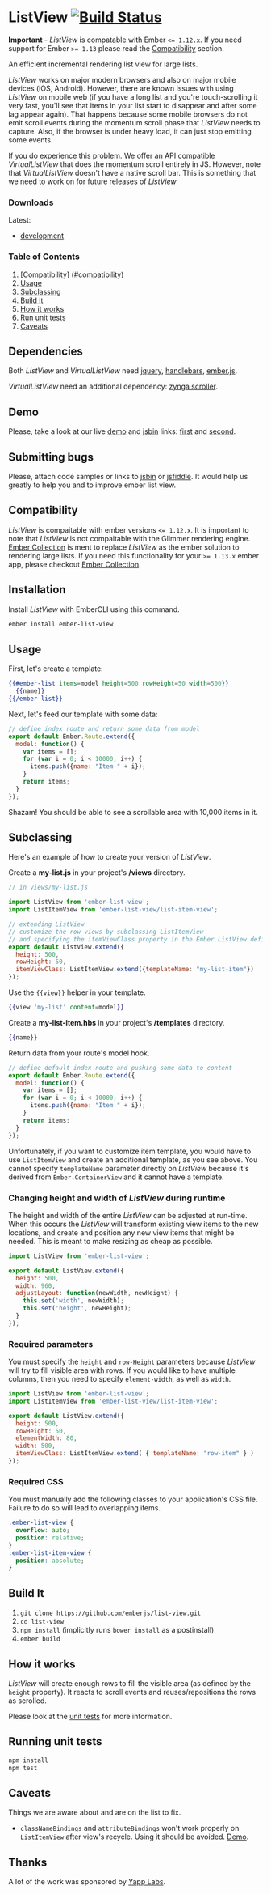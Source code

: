 # ListView [![Build Status](https://secure.travis-ci.org/emberjs/list-view.png?branch=master)](http://travis-ci.org/emberjs/list-view)

**Important** - *ListView* is compatable with Ember `<= 1.12.x`. If you need support for Ember `>= 1.13` please read the [Compatibility](#compatibility) section.

An efficient incremental rendering list view for large lists.

*ListView* works on major modern browsers and also on major mobile devices (iOS, Android). However, there are known issues with using *ListView* on mobile web (if you have a long list and you're touch-scrolling it very fast, you'll see that items in your list start to disappear and after some lag appear again). That happens because some mobile browsers do not emit scroll events during the momentum scroll phase that *ListView* needs to capture. Also, if the browser is under heavy load, it can just stop emitting some events.

If you do experience this problem. We offer an API compatible *VirtualListView* that does the momentum scroll entirely in JS. However, note that *VirtualListView* doesn't have a native scroll bar. This is something that we need to work on for future releases of *ListView*

### Downloads

Latest:
* [development](https://rawgit.com/rondale-sc/list-view-dist/canary/list-view.js)

### Table of Contents

1. [Compatibility] (#compatibility)
1. [Usage](#usage)
1. [Subclassing](#subclassing)
1. [Build it](#build-it)
1. [How it works](#how-it-works)
1. [Run unit tests](#running-unit-tests)
1. [Caveats](#caveats)

## Dependencies

Both *ListView* and *VirtualListView* need [jquery](http://jquery.com/),
[handlebars](http://handlebarsjs.com), [ember.js](http://emberjs.com).

*VirtualListView* need an additional dependency: [zynga scroller](https://github.com/zynga/scroller).

## Demo

Please, take a look at our live [demo](http://emberjs.com/list-view) and [jsbin](http://emberjs.jsbin.com/) links:
[first](http://emberjs.jsbin.com/betiyuna/1) and [second](http://emberjs.jsbin.com/fuqob/1).

## Submitting bugs

Please, attach code samples or links to [jsbin](http://emberjs.jsbin.com/) or [jsfiddle](http://jsfiddle.net/).
It would help us greatly to help you and to improve ember list view.

## Compatibility

*ListView* is compaitable with ember versions `<= 1.12.x`. It is important to note that *ListView* is not compaitable with the Glimmer rendering engine. [Ember Collection](https://github.com/emberjs/ember-collection) is ment to replace *ListView* as the ember solution to rendering large lists. If you need this functionality for your `>= 1.13.x` ember app, please checkout [Ember Collection](https://github.com/emberjs/ember-collection).

## Installation

Install *ListView* with EmberCLI using this command.

```bash
ember install ember-list-view
```

## Usage

First, let's create a template:
```handlebars
{{#ember-list items=model height=500 rowHeight=50 width=500}}
  {{name}}
{{/ember-list}}
```

Next, let's feed our template with some data:
``` javascript
// define index route and return some data from model
export default Ember.Route.extend({
  model: function() {
    var items = [];
    for (var i = 0; i < 10000; i++) {
      items.push({name: "Item " + i});
    }
    return items;
  }
});
```

Shazam! You should be able to see a scrollable area with 10,000 items in it.

## Subclassing

Here's an example of how to create your version of *ListView*.

Create a **my-list.js** in your project's **/views** directory.

```javascript
// in views/my-list.js

import ListView from 'ember-list-view';
import ListItemView from 'ember-list-view/list-item-view';

// extending ListView
// customize the row views by subclassing ListItemView
// and specifying the itemViewClass property in the Ember.ListView definition
export default ListView.extend({
  height: 500,
  rowHeight: 50,
  itemViewClass: ListItemView.extend({templateName: "my-list-item"})
});
```

Use the `{{view}}` helper in your template.

```handlebars
{{view 'my-list' content=model}}
```

Create a **my-list-item.hbs** in your project's **/templates** directory.

```handlebars
{{name}}
```

Return data from your route's model hook.

```javascript
// define default index route and pushing some data to content
export default Ember.Route.extend({
  model: function() {
    var items = [];
    for (var i = 0; i < 10000; i++) {
      items.push({name: "Item " + i});
    }
    return items;
  }
});
```

Unfortunately, if you want to customize item template, you would have to use `ListItemView`
and create an additional template, as you see above. You cannot specify `templateName` parameter
directly on *ListView* because it's derived from `Ember.ContainerView` and it cannot have a template.


### Changing height and width of *ListView* during runtime

The height and width of the entire *ListView* can be adjusted at run-time.
When this occurs the *ListView* will transform existing view items to the new locations,
and create and position any new view items that might be needed.
This is meant to make resizing as cheap as possible.

``` javascript
import ListView from 'ember-list-view';

export default ListView.extend({
  height: 500,
  width: 960,
  adjustLayout: function(newWidth, newHeight) {
    this.set('width', newWidth);
    this.set('height', newHeight);
  }
});
```

### Required parameters

You must specify the `height` and `row-Height` parameters because *ListView* will try
to fill visible area with rows. If you would like to have multiple columns, then you need to specify
`element-width`, as well as `width`.

``` javascript
import ListView from 'ember-list-view';
import ListItemView from 'ember-list-view/list-item-view';

export default ListView.extend({
  height: 500,
  rowHeight: 50,
  elementWidth: 80,
  width: 500,
  itemViewClass: ListItemView.extend( { templateName: "row-item" } )
});
```

### Required CSS

You must manually add the following classes to your application's CSS file. Failure to
do so will lead to overlapping items.

``` css
.ember-list-view {
  overflow: auto;
  position: relative;
}
.ember-list-item-view {
  position: absolute;
}
```

## Build It

1. `git clone https://github.com/emberjs/list-view.git`
2. `cd list-view`
3. `npm install` (implicitly runs `bower install` as a postinstall)
5. `ember build`

## How it works

*ListView* will create enough rows to fill the visible area (as defined by the `height` property). It reacts to scroll events and reuses/repositions the rows as scrolled.

Please look at the [unit tests](https://github.com/emberjs/list-view/blob/master/tests/unit/list-view-test.js) for more information.

## Running unit tests

```sh
npm install
npm test
```

## Caveats

Things we are aware about and are on the list to fix.

* `classNameBindings` and `attributeBindings` won't work properly on `ListItemView` after view's recycle. Using it should be avoided. [Demo](http://jsfiddle.net/SPZn4/2/).

## Thanks

A lot of the work was sponsored by [Yapp Labs](https://www.yapp.us/).
